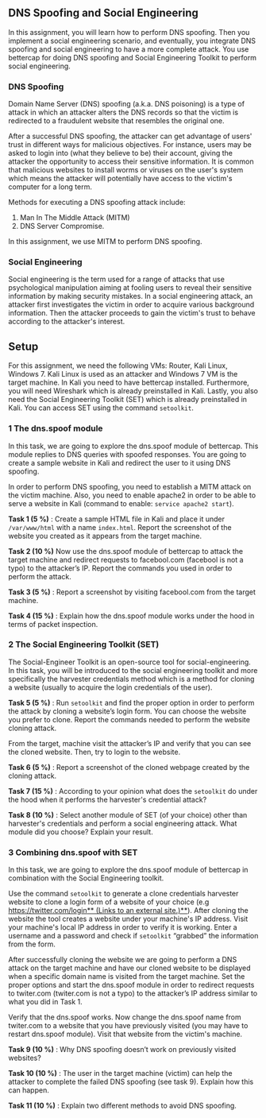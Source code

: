 ## DNS Spoofing and Social Engineering

In this assignment, you will learn how to perform DNS spoofing. Then you implement a social engineering scenario, and eventually, you integrate DNS spoofing and social engineering to have a more complete attack. You use bettercap for doing DNS spoofing and Social Engineering Toolkit to perform social engineering.

### DNS Spoofing

Domain Name Server (DNS) spoofing (a.k.a. DNS poisoning) is a type of attack in which an attacker alters the DNS records so that the victim is redirected to a fraudulent website that resembles the original one.

After a successful DNS spoofing, the attacker can get advantage of users' trust in different ways for malicious objectives. For instance, users may be asked to login into (what they believe to be) their account, giving the attacker the opportunity to access their sensitive information. It is common that malicious websites to install worms or viruses on the user's system which means the attacker will potentially have access to the victim's computer for a long term.

Methods for executing a DNS spoofing attack include:

1. Man In The Middle Attack (MITM)
2. DNS Server Compromise.

In this assignment, we use MITM to perform DNS spoofing.

### Social Engineering

Social engineering is the term used for a range of attacks that use psychological manipulation aiming at fooling users to reveal their sensitive information by making security mistakes. In a social engineering attack, an attacker first investigates the victim in order to acquire various background information. Then the attacker proceeds to gain the victim's trust to behave according to the attacker's interest.

## Setup

For this assignment, we need the following VMs: Router, Kali Linux, Windows 7. Kali Linux is used as an attacker and Windows 7 VM is the target machine. In Kali you need to have bettercap installed. Furthermore, you will need Wireshark which is already preinstalled in Kali. Lastly, you also need the Social Engineering Toolkit (SET) which is already preinstalled in Kali. You can access SET using the command `setoolkit`.

### 1 The dns.spoof module

In this task, we are going to explore the dns.spoof module of bettercap. This module replies to DNS queries with spoofed responses. You are going to create a sample website in Kali and redirect the user to it using DNS spoofing.

In order to perform DNS spoofing, you need to establish a MITM attack on the victim machine. Also, you need to enable apache2 in order to be able to serve a website in Kali (command to enable: `service apache2 start`).

**Task 1 (5 %)** : Create a sample HTML file in Kali and place it under `/var/www/html` with a name `index.html`. Report the screenshot of the website you created as it appears from the target machine.

**Task 2 (10 %)** Now use the dns.spoof module of bettercap to attack the target machine and redirect requests to facebool.com (facebool is not a typo) to the attacker’s IP. Report the commands you used in order to perform the attack.

**Task 3 (5 %)** : Report a screenshot by visiting facebool.com from the target machine.

**Task 4 (15 %)** : Explain how the dns.spoof module works under the hood in terms of packet inspection.

### 2 The Social Engineering Toolkit (SET)

The Social-Engineer Toolkit is an open-source tool for social-engineering. In this task, you will be introduced to the social engineering toolkit and more specifically the harvester credentials method which is a method for cloning a website (usually to acquire the login credentials of the user).

**Task 5 (5 %)** : Run `setoolkit` and find the proper option in order to perform the attack by cloning a website’s login form. You can choose the website you prefer to clone. Report the commands needed to perform the website cloning attack.

From the target, machine visit the attacker’s IP and verify that you can see the cloned website. Then, try to login to the website.

**Task 6 (5 %)** : Report a screenshot of the cloned webpage created by the cloning attack.

**Task 7 (15 %)** : According to your opinion what does the `setoolkit` do under the hood when it performs the harvester's credential attack?

**Task 8 (10 %)** : Select another module of SET (of your choice) other than harvester's credentials and perform a social engineering attack. What module did you choose? Explain your result.

### 3 Combining dns.spoof with SET

In this task, we are going to explore the dns.spoof module of bettercap in combination with the Social Engineering toolkit.

Use the command `setoolkit` to generate a clone credentials harvester website to clone a login form of a website of your choice (e.g [https://twitter.com/login** (Links to an external site.)**](https://twitter.com/login)). After cloning the website the tool creates a website under your machine's IP address. Visit your machine's local IP address in order to verify it is working. Enter a username and a password and check if `setoolkit` “grabbed” the information from the form.

After successfully cloning the website we are going to perform a DNS attack on the target machine and have our cloned website to be displayed when a specific domain name is visited from the target machine. Set the proper options and start the dns.spoof module in order to redirect requests to twiter.com (twiter.com is not a typo) to the attacker’s IP address similar to what you did in Task 1.

Verify that the dns.spoof works. Now change the dns.spoof name from twiter.com to a website that you have previously visited (you may have to restart dns.spoof module). Visit that website from the victim's machine.

**Task 9 (10 %)** : Why DNS spoofing doesn’t work on previously visited websites?

**Task 10 (10 %)** : The user in the target machine (victim) can help the attacker to complete the failed DNS spoofing (see task 9). Explain how this can happen.

**Task 11 (10 %)** : Explain two different methods to avoid DNS spoofing.
